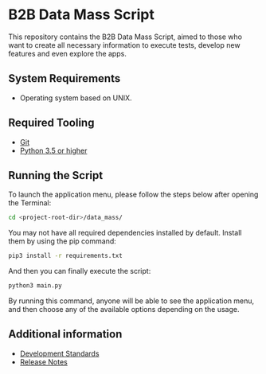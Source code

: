 # B2B Data Mass Script

This repository contains the B2B Data Mass Script, aimed to those who want to create all necessary information to execute tests, develop new features and even explore the apps.

## System Requirements

* Operating system based on UNIX.

## Required Tooling

* [Git][GitDoc]
* [Python 3.5 or higher][Python]

## Running the Script

To launch the application menu, please follow the steps below after opening the Terminal:

```sh
cd <project-root-dir>/data_mass/
```

You may not have all required dependencies installed by default. Install them by using the pip command:

```sh
pip3 install -r requirements.txt
```

And then you can finally execute the script:

```sh
python3 main.py
```

By running this command, anyone will be able to see the application menu, and then choose any of the available options depending on the usage.

## Additional information

* [Development Standards][Standards]
* [Release Notes][Release Notes]

[//]: # (These are reference links used in the body of this note and get stripped out when the markdown processor does its job. There is no need to format nicely because it shouldn't be seen. Thanks SO - http://stackoverflow.com/questions/4823468/store-comments-in-markdown-syntax)

[GitDoc]: https://git-scm.com/doc
[Python]: https://www.python.org/downloads/
[Standards]: https://anheuserbuschinbev.sharepoint.com/sites/b2bengineering/architecture/SitePages/Data-Mass-Application.aspx
[Release Notes]: https://anheuserbuschinbev.sharepoint.com/:b:/s/b2bengineering/EaTlUWEzsp1EqdmKaqBclL4ByT6uvxDV1nF1erEOsD-stQ?e=QQyxU8